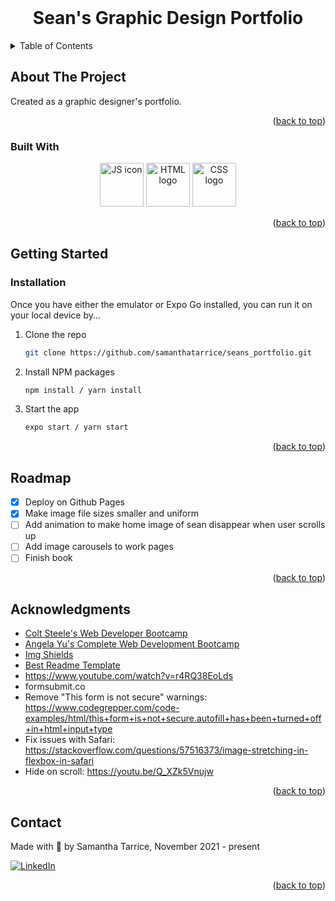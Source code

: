 <div id="top"></div>

<!-- PROJECT LOGO -->
<br />
<div align="center">
<!--   <a href="https://github.com/samanthatarrice/mono_log-journal-app">
    <img src="components/images/logo-gradient.png" alt="Logo" width="200" height="200">
  </a> -->
  <h1 align="center">Sean's Graphic Design Portfolio</h1>
</div>

<!-- TABLE OF CONTENTS -->
<details>
  <summary>Table of Contents</summary>
  <ol>
    <li>
      <a href="#about-the-project">About The Project</a>
      <ul>
        <li><a href="#built-with">Built With</a></li>
      </ul>
    </li>
    <li>
      <a href="#getting-started">Getting Started</a>
      <ul>
        <li><a href="#installation">Installation</a></li>
      </ul>
    </li>
    <li><a href="#roadmap">Roadmap</a></li>
    <li><a href="#acknowledgments">Acknowledgments</a></li>
    <li><a href="#contact">Contact</a></li>
  </ol>
</details>

<!-- ABOUT THE PROJECT -->
## About The Project

Created as a graphic designer's portfolio.

<p align="right">(<a href="#top">back to top</a>)</p>

### Built With

  <div align="center">
    <img src="https://cdn-icons.flaticon.com/png/512/721/premium/721671.png?token=exp=1650898205~hmac=8ed40cc275ea8f943ca372056fb595ad" width=70 height="70" alt="JS icon">
    <img src="https://cdn-icons-png.flaticon.com/512/1051/1051328.png" width="70" height="70" alt="HTML logo">
    <img src="https://cdn-icons-png.flaticon.com/128/732/732007.png" width="70" height="70" alt="CSS logo">
  </div>

<p align="right">(<a href="#top">back to top</a>)</p>

<!-- GETTING STARTED -->
## Getting Started

### Installation

Once you have either the emulator or Expo Go installed, you can run it on your local device by...

1. Clone the repo
   ```sh
   git clone https://github.com/samanthatarrice/seans_portfolio.git
   ```
2. Install NPM packages
   ```sh
   npm install / yarn install
   ```
3. Start the app 
   ```sh
   expo start / yarn start
   ```

<p align="right">(<a href="#top">back to top</a>)</p>

<!-- ROADMAP -->
## Roadmap

- [x] Deploy on Github Pages
- [x] Make image file sizes smaller and uniform
- [ ] Add animation to make home image of sean disappear when user scrolls up
- [ ] Add image carousels to work pages
- [ ] Finish book 

<p align="right">(<a href="#top">back to top</a>)</p>

<!-- ACKNOWLEDGMENTS -->
## Acknowledgments

* [Colt Steele's Web Developer Bootcamp](https://www.udemy.com/course/the-web-developer-bootcamp/)
* [Angela Yu's Complete Web Development Bootcamp](https://www.udemy.com/course/the-complete-web-development-bootcamp/)
* [Img Shields](https://shields.io)
* [Best Readme Template](https://github.com/othneildrew/Best-README-Template)
* https://www.youtube.com/watch?v=r4RQ38EoLds
* formsubmit.co
* Remove "This form is not secure" warnings: https://www.codegrepper.com/code-examples/html/this+form+is+not+secure.autofill+has+been+turned+off+in+html+input+type
* Fix issues with Safari: https://stackoverflow.com/questions/57516373/image-stretching-in-flexbox-in-safari
* Hide on scroll: https://youtu.be/Q_XZk5Vnujw

<p align="right">(<a href="#top">back to top</a>)</p>

<!-- CONTACT -->
## Contact

Made with 💚 by Samantha Tarrice, November 2021 - present

[![LinkedIn][linkedin-shield]][linkedin-url]

<p align="right">(<a href="#top">back to top</a>)</p>

<!-- MARKDOWN LINKS & IMAGES -->
<!-- https://www.markdownguide.org/basic-syntax/#reference-style-links -->
[linkedin-shield]: https://img.shields.io/badge/-LinkedIn-black.svg?style=for-the-badge&logo=linkedin&colorB=555
[linkedin-url]: https://www.linkedin.com/in/starrice/
